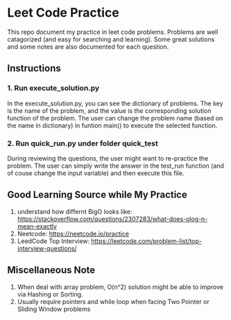# Leet Code Practice

This repo document my practice in leet code problems.
Problems are well catagorized (and easy for searching and learning).
Some great solutions and some notes are also documented for each question.



## Instructions

### 1. Run execute_solution.py
In the execute_solution.py, you can see the dictionary of problems.
The key is the name of the problem, and the value is the corresponding solution function of the problem.
The user can change the problem name (based on the name in dictionary) in funtion main() to execute the selected function.

### 2. Run quick_run.py under folder quick_test
During reviewing the questions, the user might want to re-practice the problem.
The user can simply write the answer in the test_run function (and of couse change the input variable) and then execute this file.



## Good Learning Source while My Practice

1. understand how differnt BigO looks like: https://stackoverflow.com/questions/2307283/what-does-olog-n-mean-exactly
2. Neetcode: https://neetcode.io/practice
3. LeedCode Top Interview: https://leetcode.com/problem-list/top-interview-questions/



## Miscellaneous Note

1. When deal with array problem, O(n^2) solution might be able to improve via Hashing or Sorting.
2. Usually require pointers and while loop when facing Two Pointer or Sliding Window problems